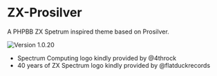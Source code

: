 # ZX-Prosilver
A PHPBB ZX Spetrum inspired theme based on Prosilver.

![Version 1.0.20](https://i.postimg.cc/65dGvCsj/2022-07-23-15h57-59-proc.jpg)

* Spectrum Computing logo kindly provided by @4throck
* 40 years of ZX Spectrum logo kindly provided by @flatduckrecords
